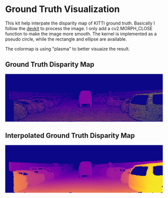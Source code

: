 # Ground Truth Visualization

This kit help interpate the disparity map of KITTI ground truth. Basically I follow the [devkit](http://www.cvlibs.net/datasets/kitti/eval_scene_flow.php?benchmark=stereo) to process the image. I only add a cv2.MORPH_CLOSE function to make the image more smooth. The kernel is implemented as a pseudo circle, while the rectangle and ellipse are available. 

The colormap is using "plasma" to better visuaize the result. 

## Ground Truth Disparity Map
![alt text](https://github.com/kspeng/Dataset-Preparation/blob/master/KITTI/Ground_Truth_Visualization/disp_gt_cmap_plasma.png)

## Interpolated Ground Truth Disparity Map
![alt text](https://github.com/kspeng/Dataset-Preparation/blob/master/KITTI/Ground_Truth_Visualization/disp_gt_interp.png)

